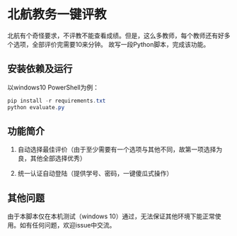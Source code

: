 北航教务一键评教
=======

北航有个奇怪要求，不评教不能查看成绩。但是，这么多教师，每个教师还有好多个选项，全部评价完需要10来分钟。
故写一段Python脚本，完成该功能。

## 安装依赖及运行

以windows10 PowerShell为例：

```powershell
pip install -r requirements.txt
python evaluate.py
```

## 功能简介

1. 自动选择最佳评价（由于至少需要有一个选项与其他不同，故第一项选择为良，其他全部选择优秀）

2. 统一认证自动登陆（提供学号、密码，一键傻瓜式操作）


## 其他问题

由于本脚本仅在本机测试（windows 10）通过，无法保证其他环境下能正常使用。如有任何问题，欢迎issue中交流。
